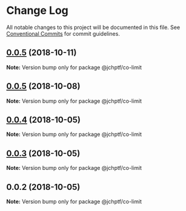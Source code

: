 # Change Log

All notable changes to this project will be documented in this file.
See [Conventional Commits](https://conventionalcommits.org) for commit guidelines.

<a name="0.0.5"></a>
## [0.0.5](https://github.com/jheinnic/portfolio-monorepo/compare/@jchptf/co-limit@0.0.5...@jchptf/co-limit@0.0.5) (2018-10-11)




**Note:** Version bump only for package @jchptf/co-limit

<a name="0.0.5"></a>
## [0.0.5](https://github.com/jheinnic/portfolio-monorepo/compare/@jchptf/co-limit@0.0.4...@jchptf/co-limit@0.0.5) (2018-10-08)




**Note:** Version bump only for package @jchptf/co-limit

<a name="0.0.4"></a>
## [0.0.4](https://github.com/jheinnic/portfolio-monorepo/compare/@jchptf/co-limit@0.0.3...@jchptf/co-limit@0.0.4) (2018-10-05)




**Note:** Version bump only for package @jchptf/co-limit

<a name="0.0.3"></a>
## [0.0.3](https://github.com/jheinnic/portfolio-monorepo/compare/@jchptf/co-limit@0.0.2...@jchptf/co-limit@0.0.3) (2018-10-05)




**Note:** Version bump only for package @jchptf/co-limit

<a name="0.0.2"></a>
## 0.0.2 (2018-10-05)




**Note:** Version bump only for package @jchptf/co-limit
